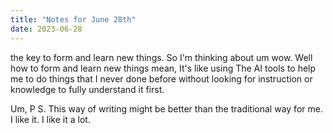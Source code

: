 ```yaml
---
title: "Notes for June 28th"
date: 2023-06-28
---
```


<!-- time: 5pm -->
the key to form and learn new things.
So I'm thinking about um wow. Well how to form and learn new things mean, It's like using The AI tools to help me to do things that I never done before without looking for instruction or knowledge to fully understand it first. 

Um, P S. This way of writing might be better than the traditional way for me. I like it. I like it a lot. 
<!-- 
[]: # 
[]: # ## no.2
[]: # 
[]: # link is: https://techxplore.com/news/2023-06-ai-robotics-technologies.html
[]: # 
[]: # this is the article about how AI and robotics technologies are changing the world. 
[]: # 
[]: # I think it's a good thing. -->

